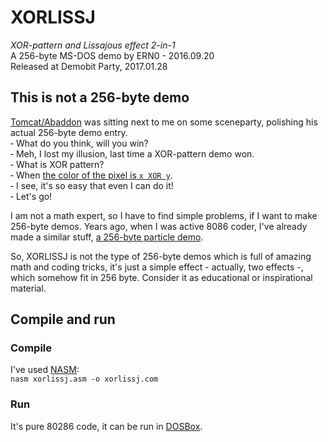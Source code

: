 # XORLISSJ
*XOR-pattern and Lissajous effect 2-in-1*<br/>A 256-byte MS-DOS demo by ERN0 - 2016.09.20<br/>Released at Demobit Party, 2017.01.28

## This is not a 256-byte demo

[Tomcat/Abaddon](https://demozoo.org/sceners/8556/) was sitting next to me on some sceneparty, polishing his actual 256-byte demo entry. 
<br/>&dash; What do you think, will you win?<br/>&dash; Meh, I lost my illusion, last time a XOR-pattern demo won.<br/>&dash; What is XOR pattern?<br/>&dash; When [the color of the pixel is `x XOR y`](http://lodev.org/cgtutor/xortexture.html).<br/>&dash; I see, it's so easy that even I can do it!<br/>
&dash; Let's go!

I am not a math expert, so I have to find simple problems, if I want to make 256-byte demos. Years ago, when I was active 8086 coder, I've already made a similar stuff, [a 256-byte particle demo](http://www.pouet.net/prod.php?which=5305).

So, XORLISSJ is not the type of 256-byte demos which is full of amazing math and coding tricks, it's just a simple effect - actually, two effects -, which somehow fit in 256 byte. Consider it as educational or inspirational material.

## Compile and run

### Compile
I've used [NASM](http://www.nasm.us/):<br/>`nasm xorlissj.asm -o xorlissj.com`

### Run

It's pure 80286 code, it can be run in [DOSBox](http://www.dosbox.com/).
